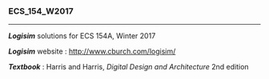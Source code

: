 ### ECS_154_W2017
----

***Logisim*** solutions for ECS 154A, Winter 2017

***Logisim*** website : http://www.cburch.com/logisim/

***Textbook*** : Harris and Harris, *Digital Design and Architecture* 2nd edition


